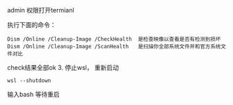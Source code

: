 admin 权限打开termianl

执行下面的命令：
```
Dism /Online /Cleanup-Image /CheckHealth  是检查映像以查看是否有检测到损坏
Dism /Online /Cleanup-Image /ScanHealth   是扫描你全部系统文件并和官方系统文件对比
```


check结果全部ok
3. 停止wsl， 重新启动

`wsl --shutdown`

输入bash 等待重启
